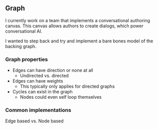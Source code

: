 ## Graph

I currently work on a team that implements a conversational authoring canvas. This canvas allows authors to create dialogs, which power conversational AI.

I wanted to step back and try and implement a bare bones model of the backing graph.

### Graph properties

- Edges can have direction or none at all
  - Undirected vs. directed
- Edges can have weights
  - This typically only applies for directed graphs
- Cycles can exist in the graph
  - Nodes could even self loop themselves

### Common implementations

Edge based vs. Node based
